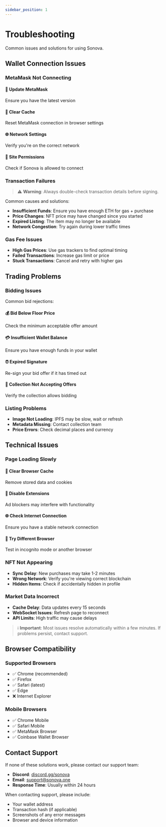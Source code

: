 ```yaml
---
sidebar_position: 1
---
```


# Troubleshooting

Common issues and solutions for using Sonova.

## Wallet Connection Issues

### MetaMask Not Connecting

#### 🔄 Update MetaMask
Ensure you have the latest version

#### 🧹 Clear Cache  
Reset MetaMask connection in browser settings

#### 🌐 Network Settings
Verify you're on the correct network

#### 🔐 Site Permissions
Check if Sonova is allowed to connect

### Transaction Failures

> ⚠️ **Warning**: Always double-check transaction details before signing.

Common causes and solutions:
- **Insufficient Funds**: Ensure you have enough ETH for gas + purchase
- **Price Changes**: NFT price may have changed since you started
- **Expired Listing**: The item may no longer be available
- **Network Congestion**: Try again during lower traffic times

### Gas Fee Issues
- **High Gas Prices**: Use gas trackers to find optimal timing
- **Failed Transactions**: Increase gas limit or price
- **Stuck Transactions**: Cancel and retry with higher gas

## Trading Problems

### Bidding Issues

Common bid rejections:

#### 💰 Bid Below Floor Price
Check the minimum acceptable offer amount

#### 💳 Insufficient Wallet Balance  
Ensure you have enough funds in your wallet

#### ⏰ Expired Signature
Re-sign your bid offer if it has timed out

#### 🚫 Collection Not Accepting Offers
Verify the collection allows bidding

### Listing Problems
- **Image Not Loading**: IPFS may be slow, wait or refresh
- **Metadata Missing**: Contact collection team
- **Price Errors**: Check decimal places and currency

## Technical Issues

### Page Loading Slowly

#### 🧹 Clear Browser Cache
Remove stored data and cookies

#### 🔌 Disable Extensions  
Ad blockers may interfere with functionality

#### 🌐 Check Internet Connection
Ensure you have a stable network connection

#### 🔄 Try Different Browser
Test in incognito mode or another browser

### NFT Not Appearing
- **Sync Delay**: New purchases may take 1-2 minutes
- **Wrong Network**: Verify you're viewing correct blockchain
- **Hidden Items**: Check if accidentally hidden in profile

### Market Data Incorrect
- **Cache Delay**: Data updates every 15 seconds
- **WebSocket Issues**: Refresh page to reconnect
- **API Limits**: High traffic may cause delays

> ℹ️ **Important**: Most issues resolve automatically within a few minutes. If problems persist, contact support.

## Browser Compatibility

### Supported Browsers
- ✅ Chrome (recommended)
- ✅ Firefox
- ✅ Safari (latest)
- ✅ Edge
- ❌ Internet Explorer

### Mobile Browsers
- ✅ Chrome Mobile
- ✅ Safari Mobile
- ✅ MetaMask Browser
- ✅ Coinbase Wallet Browser

## Contact Support

If none of these solutions work, please contact our support team:

- **Discord**: [discord.gg/sonova](https://discord.gg/sonova)
- **Email**: support@sonova.one
- **Response Time**: Usually within 24 hours

When contacting support, please include:
- Your wallet address
- Transaction hash (if applicable)
- Screenshots of any error messages
- Browser and device information 